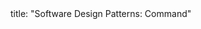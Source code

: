 <frontmatter>
title: "Software Design Patterns: Command"
</frontmatter>

<include src="navbar.md" boilerplate />

<include src="container-inPage-asFlat.md" boilerplate />